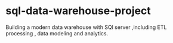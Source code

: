 # sql-data-warehouse-project
Building a modern data warehouse with SQl server ,including ETL processing , data modeling  and analytics.
